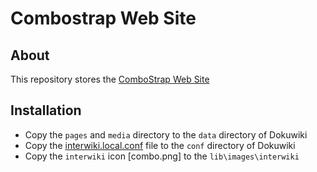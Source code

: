 # Combostrap Web Site

## About

This repository stores the [ComboStrap Web Site](https://combostrap.com)


## Installation

  * Copy the `pages` and `media` directory to the `data` directory of Dokuwiki
  * Copy the [interwiki.local.conf](/interwiki.local.conf) file to the `conf` directory of Dokuwiki
  * Copy the `interwiki` icon [combo.png] to the `lib\images\interwiki`

